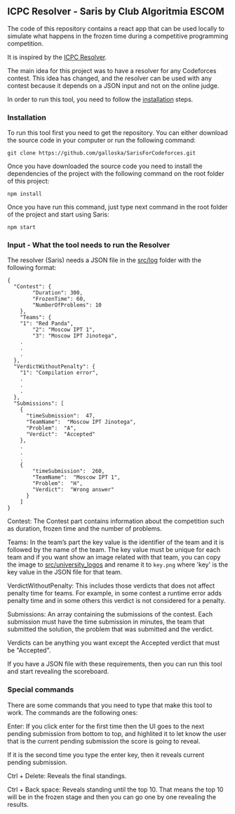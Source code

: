 ## ICPC Resolver - Saris by Club Algoritmia ESCOM

The code of this repository contains a react app that can be used locally to simulate what happens in the frozen time during a competitive programming competition.

It is inspired by the [ICPC Resolver](https://icpc.baylor.edu/icpctools/resolver/Resolver.pdf).

The main idea for this project was to have a resolver for any Codeforces contest. This idea has changed, and the resolver can be used with any contest because it depends on a JSON input and not on the online judge.

In order to run this tool, you need to follow the [installation](#Installation) steps.

### Installation

To run this tool first you need to get the repository. You can either download the source code in your computer or run the following command:

`git clone https://github.com/galloska/SarisForCodeforces.git`

Once you have downloaded the source code you need to install the dependencies of the project with the following command on the root folder of this project:

`npm install`

Once you have run this command, just type next command in the root folder of the project and start using Saris:

`npm start`

### Input - What the tool needs to run the Resolver

The resolver (Saris) needs a JSON file in the [src/log](https://github.com/galloska/SarisForCodeforces/tree/master/src/logs) folder with the following format:

```
{
  "Contest": {
		"Duration": 300,
		"FrozenTime": 60,
		"NumberOfProblems": 10
	},
	"Teams": {
    "1": "Red Panda",
		"2": "Moscow IPT 1",
		"3": "Moscow IPT Jinotega",
    .
    .
    .
  },
  "VerdictWithoutPenalty": {
    "1": "Compilation error",
    .
    .
    .
  },
  "Submissions": [
    {
      "timeSubmission":  47,
      "TeamName":  "Moscow IPT Jinotega",
      "Problem":  "A",
      "Verdict":  "Accepted"
    },
    .
    .
    .
    {
  		"timeSubmission":  260,
  		"TeamName":  "Moscow IPT 1",
  		"Problem":  "H",
  		"Verdict":  "Wrong answer"
	  }
	]
}
```

Contest: The Contest part contains information about the competition such as duration, frozen time and the number of problems.

Teams: In the team’s part the key value is the identifier of the team and it is followed by the name of the team. The key value must be unique for each team and if you want show an image related with that team, you can copy the image to [src/university_logos](https://github.com/galloska/SarisForCodeforces/tree/master/src/university_logos) and rename it to `key.png` where 'key' is the key value in the JSON file for that team.

VerdictWithoutPenalty: This includes those verdicts that does not affect penalty time for teams. For example, in some contest a runtime error adds penalty time and in some others this verdict is not considered for a penalty.

Submissions: An array containing the submissions of the contest. Each submission must have the time submission in minutes, the team that submitted the solution, the problem that was submitted and the verdict.

Verdicts can be anything you want except the Accepted verdict that must be "Accepted".

If you have a JSON file with these requirements, then you can run this tool and start revealing the scoreboard.

### Special commands

There are some commands that you need to type that make this tool to work. The commands are the following ones:

Enter: If you click enter for the first time then the UI goes to the next pending submission from bottom to top, and highlited it to let know the user that is the current pending submission the score is going to reveal.

If it is the second time you type the enter key, then it reveals current pending submission.

Ctrl + Delete: Reveals the final standings.

Ctrl + Back space: Reveals standing until the top 10. That means the top 10 will be in the frozen stage and then you can go one by one revealing the results.
